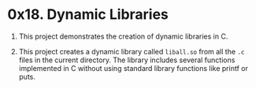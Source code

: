 # 0x18. Dynamic Libraries
1. This project demonstrates the creation of dynamic libraries in C.

2. This project creates a dynamic library called `liball.so` from all the `.c` files in the current directory. 
   The library includes several functions implemented in C without using standard library functions like printf or puts.
